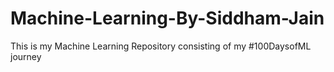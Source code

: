 # Machine-Learning-By-Siddham-Jain
This is my Machine Learning Repository consisting of my #100DaysofML journey 
